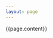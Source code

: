 ```yaml
---
layout: page
---
```

<div class="projects">
  <!-- <h4>{{page.title}}</h4> -->
  <!-- <h4>{{page.title}}</h4> -->
  {{page.content}}

<!--   <div class="blog-post spacing">
    {{ page.content }}
  </div> -->
</div>

<!-- inline config -->
<script>
  MathJax = {
    tex: {
      inlineMath: [['$', '$'], ['\\(', '\\)']],
      macros: {
      	RR: "{\\bf R}",
      	bold: ["{\\bf #1}", 1],
        indep: "{\\perp \\!\\!\\! \\perp}",
    	}
    },
    svg: {
    fontCache: 'global'
  	},
  };
</script>

<!-- load MathJax -->
<script type="text/javascript" id="MathJax-script" async
  src="https://cdn.jsdelivr.net/npm/mathjax@3/es5/tex-mml-chtml.js">
</script>